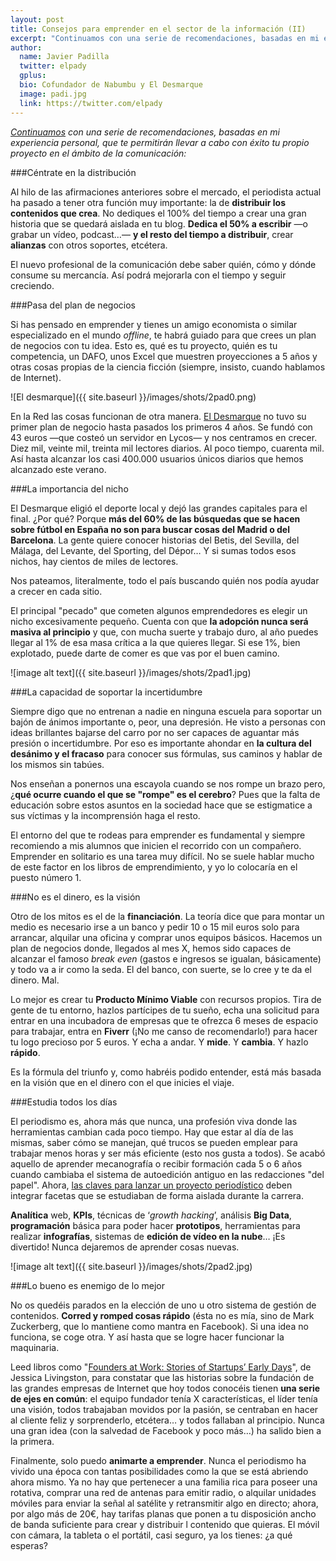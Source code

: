```yaml
---
layout: post
title: Consejos para emprender en el sector de la información (II)
excerpt: "Continuamos con una serie de recomendaciones, basadas en mi experiencia personal, que te permitirán llevar a cabo con éxito tu propio proyecto en el ámbito de la comunicación."
author:
  name: Javier Padilla
  twitter: elpady
  gplus:  
  bio: Cofundador de Nabumbu y El Desmarque
  image: padi.jpg
  link: https://twitter.com/elpady
---
```

_[Continuamos](http://mip.umh.es/blog/2016/10/15/claves-emprender-javier-padilla/) con una serie de recomendaciones, basadas en mi experiencia personal, que te permitirán llevar a cabo con éxito tu propio proyecto en el ámbito de la comunicación:_

###Céntrate en la distribución

Al hilo de las afirmaciones anteriores sobre el mercado, el periodista actual ha pasado a tener otra función muy importante: la de **distribuir los contenidos que crea**. No dediques el 100% del tiempo a crear una gran historia que se quedará aislada en tu blog. **Dedica el 50% a escribir** —o grabar un vídeo, podcast…— **y el resto del tiempo a distribuir**, crear **alianzas** con otros soportes, etcétera.

El nuevo profesional de la comunicación debe saber quién, cómo y dónde consume su mercancía. Así podrá mejorarla con el tiempo y seguir creciendo.

###Pasa del plan de negocios

Si has pensado en emprender y tienes un amigo economista o similar especializado en el mundo *offline*, te habrá guiado para que crees un plan de negocios con tu idea. Esto es, qué es tu proyecto, quién es tu competencia, un DAFO, unos Excel que muestren proyecciones a 5 años y otras cosas propias de la ciencia ficción (siempre, insisto, cuando hablamos de Internet).

![El desmarque]({{ site.baseurl }}/images/shots/2pad0.png)

En la Red las cosas funcionan de otra manera. [El Desmarque](http://www.eldesmarque.com/) no tuvo su primer plan de negocio hasta pasados los primeros 4 años. Se fundó con 43 euros —que costeó un servidor en Lycos— y nos centramos en crecer. Diez mil, veinte mil, treinta mil lectores diarios. Al poco tiempo, cuarenta mil. Así hasta alcanzar los casi 400.000 usuarios únicos diarios que hemos alcanzado este verano.

###La importancia del nicho

El Desmarque eligió el deporte local y dejó las grandes capitales para el final. ¿Por qué? Porque **más del 60% de las búsquedas que se hacen sobre fútbol en España no son para buscar cosas del Madrid o del Barcelona**. La gente quiere conocer historias del Betis, del Sevilla, del Málaga, del Levante, del Sporting, del Dépor… Y si sumas todos esos nichos, hay cientos de miles de lectores.

Nos pateamos, literalmente, todo el país buscando quién nos podía ayudar a crecer en cada sitio. 

El principal "pecado" que cometen algunos emprendedores es elegir un nicho excesivamente pequeño. Cuenta con que **la adopción nunca será masiva al principio** y que, con mucha suerte y trabajo duro, al año puedes llegar al 1% de esa masa crítica a la que quieres llegar. Si ese 1%, bien explotado, puede darte de comer es que vas por el buen camino.

![image alt text]({{ site.baseurl }}/images/shots/2pad1.jpg)

###La capacidad de soportar la incertidumbre

Siempre digo que no entrenan a nadie en ninguna escuela para soportar un bajón de ánimos importante o, peor, una depresión. He visto a personas con ideas brillantes bajarse del carro por no ser capaces de aguantar más presión o incertidumbre. Por eso es importante ahondar en **la cultura del desánimo y el fracaso** para conocer sus fórmulas, sus caminos y hablar de los mismos sin tabúes. 

Nos enseñan a ponernos una escayola cuando se nos rompe un brazo pero, ¿**qué ocurre cuando el que se "rompe" es el cerebro**? Pues que la falta de educación sobre estos asuntos en la sociedad hace que se estigmatice a sus víctimas y la incomprensión haga el resto. 

El entorno del que te rodeas para emprender es fundamental y siempre recomiendo a mis alumnos que inicien el recorrido con un compañero. Emprender en solitario es una tarea muy difícil. No se suele hablar mucho de este factor en los libros de emprendimiento, y yo lo colocaría en el puesto número 1.

###No es el dinero, es la visión

Otro de los mitos es el de la **financiación**. La teoría dice que para montar un medio es necesario irse a un banco y pedir 10 o 15 mil euros solo para arrancar, alquilar una oficina y comprar unos equipos básicos. Hacemos un plan de negocios donde, llegados al mes X, hemos sido capaces de alcanzar el famoso *break even* (gastos e ingresos se igualan, básicamente) y todo va a ir como la seda. El del banco, con suerte, se lo cree y te da el dinero. Mal.

Lo mejor es crear tu **Producto Mínimo Viable** con recursos propios. Tira de gente de tu entorno, hazlos partícipes de tu sueño, echa una solicitud para entrar en una incubadora de empresas que te ofrezca 6 meses de espacio para trabajar, entra en **Fiverr** (¡No me canso de recomendarlo!) para hacer tu logo precioso por 5 euros. Y echa a andar. Y **mide**. Y **cambia**. Y hazlo **rápido**.

Es la fórmula del triunfo y, como habréis podido entender, está más basada en la visión que en el dinero con el que inicies el viaje.

###Estudia todos los días

El periodismo es, ahora más que nunca, una profesión viva donde las herramientas cambian cada poco tiempo. Hay que estar al día de las mismas, saber cómo se manejan, qué trucos se pueden emplear para trabajar menos horas y ser más eficiente (esto nos gusta a todos). Se acabó aquello de aprender mecanografía o recibir formación cada 5 o 6 años cuando cambiaba el sistema de autoedición antiguo en las redacciones "del papel". Ahora, [las claves para lanzar un proyecto periodístico](http://mip.umh.es/blog/2016/07/03/fases-desarrollo-proyectos-periodisticos/) deben integrar facetas que se estudiaban de forma aislada durante la carrera.

**Analítica** web, **KPIs**, técnicas de ‘*growth hacking*’, análisis **Big Data**, **programación** básica para poder hacer **prototipos**, herramientas para realizar **infografías**, sistemas de **edición de vídeo en la nube**… ¡Es divertido! Nunca dejaremos de aprender cosas nuevas.

![image alt text]({{ site.baseurl }}/images/shots/2pad2.jpg)

###Lo bueno es enemigo de lo mejor

No os quedéis parados en la elección de uno u otro sistema de gestión de contenidos. **Corred y romped cosas rápido** (ésta no es mía, sino de Mark Zuckerberg, que lo mantiene como mantra en Facebook). Si una idea no funciona, se coge otra. Y así hasta que se logre hacer funcionar la maquinaria. 

Leed libros como "[Founders at Work: Stories of Startups’ Early Days](http://www.foundersatwork.com/)", de Jessica Livingston, para constatar que las historias sobre la fundación de las grandes empresas de Internet que hoy todos conocéis tienen **una serie de ejes en común**: el equipo fundador tenía X características, el líder tenía una visión, todos trabajaban movidos por la pasión, se centraban en hacer al cliente feliz y sorprenderlo, etcétera… y todos fallaban al principio. Nunca una gran idea (con la salvedad de Facebook y poco más…) ha salido bien a la primera. 

Finalmente, solo puedo **animarte a emprender**. Nunca el periodismo ha vivido una época con tantas posibilidades como la que se está abriendo ahora mismo. Ya no hay que pertenecer a una familia rica para poseer una rotativa, comprar una red de antenas para emitir radio, o alquilar unidades móviles para enviar la señal al satélite y retransmitir algo en directo; ahora, por algo más de 20€, hay tarifas planas que ponen a tu disposición ancho de banda suficiente para crear y distribuir l contenido que quieras. El móvil con cámara, la tableta o el portátil, casi seguro, ya los tienes: ¿a qué esperas?

